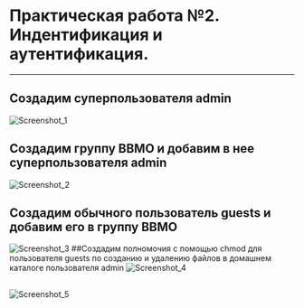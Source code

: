 # Практическая работа №2. Индентификация и аутентификация.
___
## Создадим суперпользователя  admin
![Screenshot_1](https://github.com/smallrus-web/prz2/assets/71121962/ecd8d5aa-006c-41a0-a9c3-bbd3a4e877a8)

## Создадим группу BBMO и добавим в нее суперпользователя admin
![Screenshot_2](https://github.com/smallrus-web/prz2/assets/71121962/92ba33b4-e101-4d0e-a787-72cac2450e22)
## Создадим обычного пользователь guests и добавим его в группу BBMO
![Screenshot_3](https://github.com/smallrus-web/prz2/assets/71121962/496c17e5-0e25-401d-a2a9-5d75549b9c0d)
##Создадим полномочия с помощью chmod для пользователя guests по созданию и удалению файлов в домашнем каталоге пользователя admin
![Screenshot_4](https://github.com/smallrus-web/prz2/assets/71121962/5b066c6b-23e2-4a49-ad03-e743996142e4)
##
![Screenshot_5](https://github.com/smallrus-web/prz2/assets/71121962/15b7886a-6bf4-4644-ad74-078d63ccbbed)
